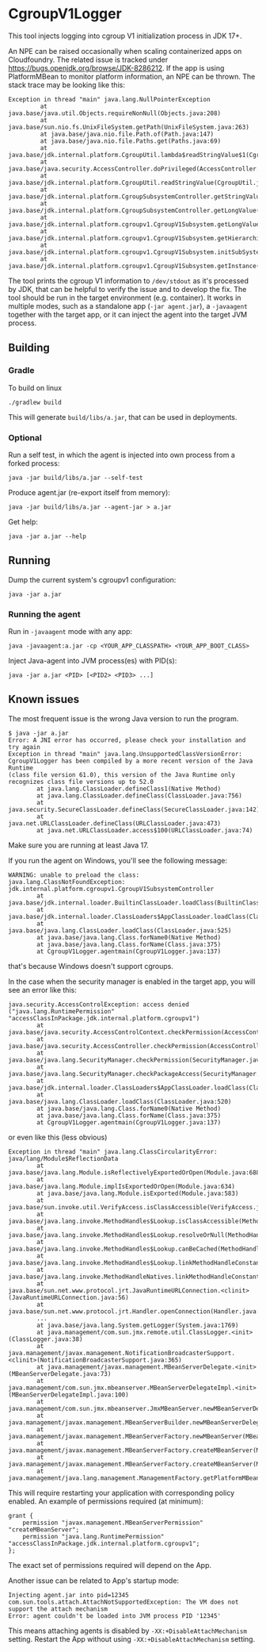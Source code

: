 # CgroupV1Logger

This tool injects logging into cgroup V1 initialization process in JDK 17+.

An NPE can be raised occasionally when scaling containerized apps on Cloudfoundry.
The related issue is tracked under https://bugs.openjdk.org/browse/JDK-8286212.
If the app is using PlatformMBean to monitor platform information, an NPE can be thrown.
The stack trace may be looking like this:

```
Exception in thread "main" java.lang.NullPointerException
         at java.base/java.util.Objects.requireNonNull(Objects.java:208)
         at java.base/sun.nio.fs.UnixFileSystem.getPath(UnixFileSystem.java:263)
         at java.base/java.nio.file.Path.of(Path.java:147)
         at java.base/java.nio.file.Paths.get(Paths.java:69)
         at java.base/jdk.internal.platform.CgroupUtil.lambda$readStringValue$1(CgroupUtil.java:67)
         at java.base/java.security.AccessController.doPrivileged(AccessController.java:569)
         at java.base/jdk.internal.platform.CgroupUtil.readStringValue(CgroupUtil.java:69)
         at java.base/jdk.internal.platform.CgroupSubsystemController.getStringValue(CgroupSubsystemController.java:65)
         at java.base/jdk.internal.platform.CgroupSubsystemController.getLongValue(CgroupSubsystemController.java:124)
         at java.base/jdk.internal.platform.cgroupv1.CgroupV1Subsystem.getLongValue(CgroupV1Subsystem.java:175)
         at java.base/jdk.internal.platform.cgroupv1.CgroupV1Subsystem.getHierarchical(CgroupV1Subsystem.java:149)
         at java.base/jdk.internal.platform.cgroupv1.CgroupV1Subsystem.initSubSystem(CgroupV1Subsystem.java:84)
         at java.base/jdk.internal.platform.cgroupv1.CgroupV1Subsystem.getInstance(CgroupV1Subsystem.java:60)
```

The tool prints the cgroup V1 information to `/dev/stdout` as it's processed by JDK, that can be helpful to verify
the issue and to develop the fix. The tool should be run in the target environment (e.g. container). It works in
multiple modes, such as a standalone app (`-jar agent.jar`), a `-javaagent` together with the target app, or it can
inject the agent into the target JVM process.

## Building
### Gradle
To build on linux
```
./gradlew build
```

This will generate `build/libs/a.jar`, that can be used in deployments.

### Optional

Run a self test, in which the agent is injected into own process from a forked process:
```
java -jar build/libs/a.jar --self-test
```

Produce agent.jar (re-export itself from memory):
```
java -jar build/libs/a.jar --agent-jar > a.jar
```

Get help:
```
java -jar a.jar --help
```

## Running

Dump the current system's cgroupv1 configuration:
```
java -jar a.jar
```

### Running the agent

Run in `-javaagent` mode with any app:
```
java -javaagent:a.jar -cp <YOUR_APP_CLASSPATH> <YOUR_APP_BOOT_CLASS>
```

Inject Java-agent into JVM process(es) with PID(s):
```
java -jar a.jar <PID> [<PID2> <PID3> ...]
```

## Known issues

The most frequent issue is the wrong Java version to run the program.
```
$ java -jar a.jar
Error: A JNI error has occurred, please check your installation and try again
Exception in thread "main" java.lang.UnsupportedClassVersionError: CgroupV1Logger has been compiled by a more recent version of the Java Runtime 
(class file version 61.0), this version of the Java Runtime only recognizes class file versions up to 52.0
        at java.lang.ClassLoader.defineClass1(Native Method)
        at java.lang.ClassLoader.defineClass(ClassLoader.java:756)
        at java.security.SecureClassLoader.defineClass(SecureClassLoader.java:142)
        at java.net.URLClassLoader.defineClass(URLClassLoader.java:473)
        at java.net.URLClassLoader.access$100(URLClassLoader.java:74)
```
Make sure you are running at least Java 17.

If you run the agent on Windows, you'll see the following message:

```
WARNING: unable to preload the class:
java.lang.ClassNotFoundException: jdk.internal.platform.cgroupv1.CgroupV1SubsystemController
        at java.base/jdk.internal.loader.BuiltinClassLoader.loadClass(BuiltinClassLoader.java:641)
        at java.base/jdk.internal.loader.ClassLoaders$AppClassLoader.loadClass(ClassLoaders.java:188)
        at java.base/java.lang.ClassLoader.loadClass(ClassLoader.java:525)
        at java.base/java.lang.Class.forName0(Native Method)
        at java.base/java.lang.Class.forName(Class.java:375)
        at CgroupV1Logger.agentmain(CgroupV1Logger.java:137)
```
that's because Windows doesn't support cgroups.

In the case when the security manager is enabled in the target app, you will see an error like this:
```
java.security.AccessControlException: access denied ("java.lang.RuntimePermission" "accessClassInPackage.jdk.internal.platform.cgroupv1")
        at java.base/java.security.AccessControlContext.checkPermission(AccessControlContext.java:485)
        at java.base/java.security.AccessController.checkPermission(AccessController.java:1068)
        at java.base/java.lang.SecurityManager.checkPermission(SecurityManager.java:416)
        at java.base/java.lang.SecurityManager.checkPackageAccess(SecurityManager.java:1332)
        at java.base/jdk.internal.loader.ClassLoaders$AppClassLoader.loadClass(ClassLoaders.java:184)
        at java.base/java.lang.ClassLoader.loadClass(ClassLoader.java:520)
        at java.base/java.lang.Class.forName0(Native Method)
        at java.base/java.lang.Class.forName(Class.java:375)
        at CgroupV1Logger.agentmain(CgroupV1Logger.java:137)
```
or even like this (less obvious)
```
Exception in thread "main" java.lang.ClassCircularityError: java/lang/Module$ReflectionData
        at java.base/java.lang.Module.isReflectivelyExportedOrOpen(Module.java:688)
        at java.base/java.lang.Module.implIsExportedOrOpen(Module.java:634)
        at java.base/java.lang.Module.isExported(Module.java:583)
        at java.base/sun.invoke.util.VerifyAccess.isClassAccessible(VerifyAccess.java:212)
        at java.base/java.lang.invoke.MethodHandles$Lookup.isClassAccessible(MethodHandles.java:3697)
        at java.base/java.lang.invoke.MethodHandles$Lookup.resolveOrNull(MethodHandles.java:3663)
        at java.base/java.lang.invoke.MethodHandles$Lookup.canBeCached(MethodHandles.java:4188)
        at java.base/java.lang.invoke.MethodHandles$Lookup.linkMethodHandleConstant(MethodHandles.java:4154)
        at java.base/java.lang.invoke.MethodHandleNatives.linkMethodHandleConstant(MethodHandleNatives.java:615)
        at java.base/sun.net.www.protocol.jrt.JavaRuntimeURLConnection.<clinit>(JavaRuntimeURLConnection.java:56)
        at java.base/sun.net.www.protocol.jrt.Handler.openConnection(Handler.java:42)
        ...
        at java.base/java.lang.System.getLogger(System.java:1769)
        at java.management/com.sun.jmx.remote.util.ClassLogger.<init>(ClassLogger.java:38)
        at java.management/javax.management.NotificationBroadcasterSupport.<clinit>(NotificationBroadcasterSupport.java:365)
        at java.management/javax.management.MBeanServerDelegate.<init>(MBeanServerDelegate.java:73)
        at java.management/com.sun.jmx.mbeanserver.MBeanServerDelegateImpl.<init>(MBeanServerDelegateImpl.java:100)
        at java.management/com.sun.jmx.mbeanserver.JmxMBeanServer.newMBeanServerDelegate(JmxMBeanServer.java:1374)
        at java.management/javax.management.MBeanServerBuilder.newMBeanServerDelegate(MBeanServerBuilder.java:66)
        at java.management/javax.management.MBeanServerFactory.newMBeanServer(MBeanServerFactory.java:321)
        at java.management/javax.management.MBeanServerFactory.createMBeanServer(MBeanServerFactory.java:231)
        at java.management/javax.management.MBeanServerFactory.createMBeanServer(MBeanServerFactory.java:192)
        at java.management/java.lang.management.ManagementFactory.getPlatformMBeanServer(ManagementFactory.java:484)
```
This will require restarting your application with corresponding policy enabled.
An example of permissions required (at minimum):
```
grant {
    permission "javax.management.MBeanServerPermission" "createMBeanServer";
    permission "java.lang.RuntimePermission" "accessClassInPackage.jdk.internal.platform.cgroupv1";
};
```

The exact set of permissions required will depend on the App.

Another issue can be related to App's startup mode:
```
Injecting agent.jar into pid=12345
com.sun.tools.attach.AttachNotSupportedException: The VM does not support the attach mechanism
Error: agent couldn't be loaded into JVM process PID '12345'        
```
This means attaching agents is disabled by `-XX:+DisableAttachMechanism` setting.
Restart the App without using `-XX:+DisableAttachMechanism` setting.


